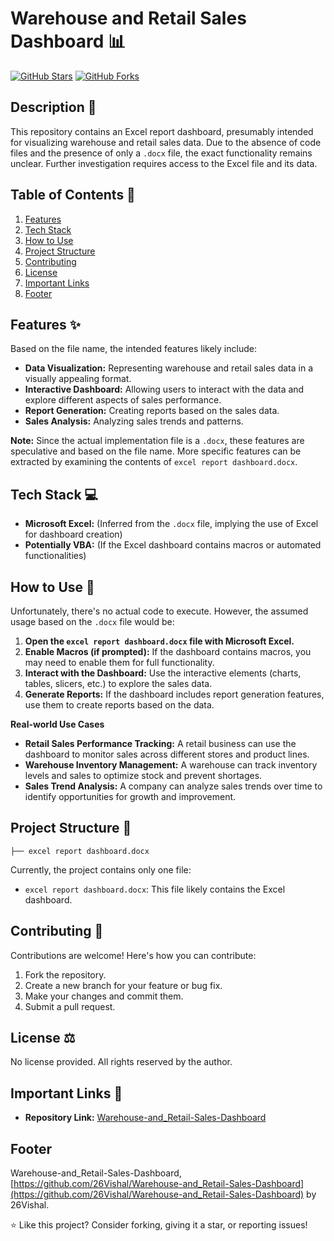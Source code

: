# Warehouse and Retail Sales Dashboard 📊

[![GitHub Stars](https://img.shields.io/github/stars/26Vishal/Warehouse-and_Retail-Sales-Dashboard?style=social)](https://github.com/26Vishal/Warehouse-and_Retail-Sales-Dashboard)
[![GitHub Forks](https://img.shields.io/github/forks/26Vishal/Warehouse-and_Retail-Sales-Dashboard?style=social)](https://github.com/26Vishal/Warehouse-and_Retail-Sales-Dashboard)


## Description 📝

This repository contains an Excel report dashboard, presumably intended for visualizing warehouse and retail sales data. Due to the absence of code files and the presence of only a `.docx` file, the exact functionality remains unclear. Further investigation requires access to the Excel file and its data.

## Table of Contents 📑

1.  [Features](#features)
2.  [Tech Stack](#tech-stack)
3.  [How to Use](#how-to-use)
4.  [Project Structure](#project-structure)
5.  [Contributing](#contributing)
6.  [License](#license)
7.  [Important Links](#important-links)
8.  [Footer](#footer)

## Features ✨

Based on the file name, the intended features likely include:

*   **Data Visualization:** Representing warehouse and retail sales data in a visually appealing format.
*   **Interactive Dashboard:** Allowing users to interact with the data and explore different aspects of sales performance.
*   **Report Generation:** Creating reports based on the sales data.
*   **Sales Analysis:** Analyzing sales trends and patterns.

**Note:** Since the actual implementation file is a `.docx`, these features are speculative and based on the file name. More specific features can be extracted by examining the contents of `excel report dashboard.docx`.

## Tech Stack 💻

*   **Microsoft Excel:** (Inferred from the `.docx` file, implying the use of Excel for dashboard creation)
*   **Potentially VBA:** (If the Excel dashboard contains macros or automated functionalities)

## How to Use 🚀

Unfortunately, there's no actual code to execute. However, the assumed usage based on the `.docx` file would be:

1.  **Open the `excel report dashboard.docx` file with Microsoft Excel.**
2.  **Enable Macros (if prompted):** If the dashboard contains macros, you may need to enable them for full functionality.
3.  **Interact with the Dashboard:** Use the interactive elements (charts, tables, slicers, etc.) to explore the sales data.
4.  **Generate Reports:** If the dashboard includes report generation features, use them to create reports based on the data.

**Real-world Use Cases**

*   **Retail Sales Performance Tracking:** A retail business can use the dashboard to monitor sales across different stores and product lines.
*   **Warehouse Inventory Management:** A warehouse can track inventory levels and sales to optimize stock and prevent shortages.
*   **Sales Trend Analysis:** A company can analyze sales trends over time to identify opportunities for growth and improvement.

## Project Structure 📂

```
├── excel report dashboard.docx
```

Currently, the project contains only one file:

*   `excel report dashboard.docx`: This file likely contains the Excel dashboard.

## Contributing 🤝

Contributions are welcome! Here's how you can contribute:

1.  Fork the repository.
2.  Create a new branch for your feature or bug fix.
3.  Make your changes and commit them.
4.  Submit a pull request.

## License ⚖️

No license provided. All rights reserved by the author.

## Important Links 🔗

*   **Repository Link:** [Warehouse-and_Retail-Sales-Dashboard](https://github.com/26Vishal/Warehouse-and_Retail-Sales-Dashboard)

## Footer <footer>

Warehouse-and_Retail-Sales-Dashboard, [https://github.com/26Vishal/Warehouse-and_Retail-Sales-Dashboard](https://github.com/26Vishal/Warehouse-and_Retail-Sales-Dashboard) by 26Vishal.

⭐ Like this project? Consider forking, giving it a star, or reporting issues!


